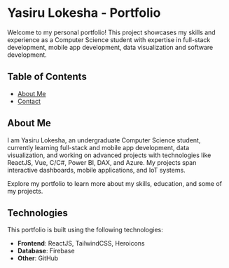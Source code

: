 # Yasiru Lokesha - Portfolio

Welcome to my personal portfolio! This project showcases my skills and experience as a Computer Science student with expertise in full-stack development, mobile app development, data visualization and software development.

## Table of Contents
- [About Me](#about-me)
- [Contact](#contact)

## About Me

I am Yasiru Lokesha, an undergraduate Computer Science student, currently learning full-stack and mobile app development, data visualization, and working on advanced projects with technologies like ReactJS, Vue, C/C#, Power BI, DAX, and Azure. My projects span interactive dashboards, mobile applications, and IoT systems. 

Explore my portfolio to learn more about my skills, education, and some of my projects.

## Technologies

This portfolio is built using the following technologies:

- **Frontend**: ReactJS, TailwindCSS, Heroicons
- **Database**: Firebase
- **Other**: GitHub

